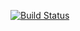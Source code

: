 [![Build Status](https://next.travis-ci.org/Operational-Transformation/ot.v.png?branch=master)](https://next.travis-ci.org/Operational-Transformation/ot.v)
